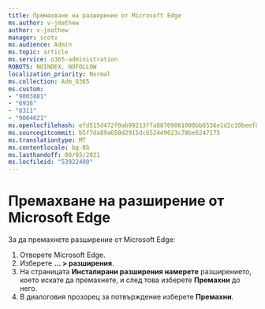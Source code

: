 ```yaml
---
title: Премахване на разширение от Microsoft Edge
ms.author: v-jmathew
author: v-jmathew
manager: scotv
ms.audience: Admin
ms.topic: article
ms.service: o365-administration
ROBOTS: NOINDEX, NOFOLLOW
localization_priority: Normal
ms.collection: Adm_O365
ms.custom:
- "9003881"
- "6936"
- "8311"
- "9004621"
ms.openlocfilehash: efd515d472f0ab99213ffa88709861000bb6536e1d2c10beef8f6d534cc94a7b
ms.sourcegitcommit: b5f7da89a650d2915dc652449623c78be6247175
ms.translationtype: MT
ms.contentlocale: bg-BG
ms.lasthandoff: 08/05/2021
ms.locfileid: "53922400"
---
```

# <a name="remove-an-extension-from-microsoft-edge"></a>Премахване на разширение от Microsoft Edge

За да премахнете разширение от Microsoft Edge:

1. Отворете Microsoft Edge.
2. Изберете **... > разширения**.
3. На страницата **Инсталирани разширения намерете** разширението, което искате да премахнете, и след това изберете **Премахни** до него.
4. В диалоговия прозорец за потвърждение изберете **Премахни**.

